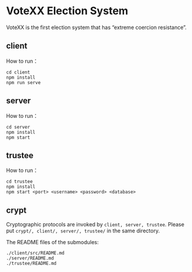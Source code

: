 # VoteXX Election System

VoteXX is the first election system that has “extreme coercion resistance”.

## client

How to run：

```
cd client
npm install
npm run serve
```

## server

How to run：

```
cd server
npm install
npm start
```

## trustee

How to run：

```
cd trustee
npm install
npm start <port> <username> <password> <database>
```

## crypt

Cryptographic protocols are invoked by `client, server, trustee`. Please put `crypt/, client/, server/, trustee/` in the same directory.

The README files of the submodules:

```
./client/src/README.md
./server/README.md
./trustee/README.md
```



